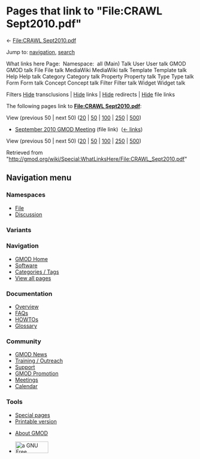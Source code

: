 <div id="mw-page-base" class="noprint">

</div>

<div id="mw-head-base" class="noprint">

</div>

<div id="content" class="mw-body" role="main">

<span id="top"></span>

<div id="mw-js-message" style="display:none;">

</div>



# <span dir="auto">Pages that link to "File:CRAWL Sept2010.pdf"</span>

<div id="bodyContent">

<div id="contentSub">

← [File:CRAWL
Sept2010.pdf](/wiki/File:CRAWL_Sept2010.pdf "File:CRAWL Sept2010.pdf")

</div>

<div id="jump-to-nav" class="mw-jump">

Jump to: [navigation](#mw-navigation), [search](#p-search)

</div>

<div id="mw-content-text">

What links here Page:  Namespace:  all (Main) Talk User User talk GMOD
GMOD talk File File talk MediaWiki MediaWiki talk Template Template talk
Help Help talk Category Category talk Property Property talk Type Type
talk Form Form talk Concept Concept talk Filter Filter talk Widget
Widget talk

Filters
[Hide](/mediawiki/index.php?title=Special:WhatLinksHere/File:CRAWL_Sept2010.pdf&hidetrans=1 "Special:WhatLinksHere/File:CRAWL Sept2010.pdf")
transclusions \|
[Hide](/mediawiki/index.php?title=Special:WhatLinksHere/File:CRAWL_Sept2010.pdf&hidelinks=1 "Special:WhatLinksHere/File:CRAWL Sept2010.pdf")
links \|
[Hide](/mediawiki/index.php?title=Special:WhatLinksHere/File:CRAWL_Sept2010.pdf&hideredirs=1 "Special:WhatLinksHere/File:CRAWL Sept2010.pdf")
redirects \|
[Hide](/mediawiki/index.php?title=Special:WhatLinksHere/File:CRAWL_Sept2010.pdf&hideimages=1 "Special:WhatLinksHere/File:CRAWL Sept2010.pdf")
file links

The following pages link to **[File:CRAWL
Sept2010.pdf](/wiki/File:CRAWL_Sept2010.pdf "File:CRAWL Sept2010.pdf")**:

View (previous 50 \| next 50)
([20](/mediawiki/index.php?title=Special:WhatLinksHere/File:CRAWL_Sept2010.pdf&limit=20 "Special:WhatLinksHere/File:CRAWL Sept2010.pdf")
\|
[50](/mediawiki/index.php?title=Special:WhatLinksHere/File:CRAWL_Sept2010.pdf&limit=50 "Special:WhatLinksHere/File:CRAWL Sept2010.pdf")
\|
[100](/mediawiki/index.php?title=Special:WhatLinksHere/File:CRAWL_Sept2010.pdf&limit=100 "Special:WhatLinksHere/File:CRAWL Sept2010.pdf")
\|
[250](/mediawiki/index.php?title=Special:WhatLinksHere/File:CRAWL_Sept2010.pdf&limit=250 "Special:WhatLinksHere/File:CRAWL Sept2010.pdf")
\|
[500](/mediawiki/index.php?title=Special:WhatLinksHere/File:CRAWL_Sept2010.pdf&limit=500 "Special:WhatLinksHere/File:CRAWL Sept2010.pdf"))

- [September 2010 GMOD
  Meeting](/wiki/September_2010_GMOD_Meeting "September 2010 GMOD Meeting")
  (file link) ‎ <span class="mw-whatlinkshere-tools">([←
  links](/mediawiki/index.php?title=Special:WhatLinksHere&target=September+2010+GMOD+Meeting "Special:WhatLinksHere"))</span>

View (previous 50 \| next 50)
([20](/mediawiki/index.php?title=Special:WhatLinksHere/File:CRAWL_Sept2010.pdf&limit=20 "Special:WhatLinksHere/File:CRAWL Sept2010.pdf")
\|
[50](/mediawiki/index.php?title=Special:WhatLinksHere/File:CRAWL_Sept2010.pdf&limit=50 "Special:WhatLinksHere/File:CRAWL Sept2010.pdf")
\|
[100](/mediawiki/index.php?title=Special:WhatLinksHere/File:CRAWL_Sept2010.pdf&limit=100 "Special:WhatLinksHere/File:CRAWL Sept2010.pdf")
\|
[250](/mediawiki/index.php?title=Special:WhatLinksHere/File:CRAWL_Sept2010.pdf&limit=250 "Special:WhatLinksHere/File:CRAWL Sept2010.pdf")
\|
[500](/mediawiki/index.php?title=Special:WhatLinksHere/File:CRAWL_Sept2010.pdf&limit=500 "Special:WhatLinksHere/File:CRAWL Sept2010.pdf"))

</div>

<div class="printfooter">

Retrieved from
"<http://gmod.org/wiki/Special:WhatLinksHere/File:CRAWL_Sept2010.pdf>"

</div>

<div id="catlinks" class="catlinks catlinks-allhidden">

</div>

<div class="visualClear">

</div>

</div>

</div>

<div id="mw-navigation">

## Navigation menu

<div id="mw-head">



<div id="left-navigation">

<div id="p-namespaces" class="vectorTabs" role="navigation"
aria-labelledby="p-namespaces-label">

### Namespaces

- <span id="ca-nstab-image"><a href="/wiki/File:CRAWL_Sept2010.pdf" accesskey="c"
  title="View the file page [c]">File</a></span>
- <span id="ca-talk"><a
  href="/mediawiki/index.php?title=File_talk:CRAWL_Sept2010.pdf&amp;action=edit&amp;redlink=1"
  accesskey="t"
  title="Discussion about the content page [t]">Discussion</a></span>

</div>

<div id="p-variants" class="vectorMenu emptyPortlet" role="navigation"
aria-labelledby="p-variants-label">

### 

### Variants[](#)

<div class="menu">

</div>

</div>

</div>

<div id="right-navigation">





</div>



</div>

</div>

</div>

<div id="mw-panel">

<div id="p-logo" role="banner">

<a href="/wiki/Main_Page"
style="background-image: url(http://gmod.org/images/GMOD-cogs.png);"
title="Visit the main page"></a>

</div>

<div id="p-Navigation" class="portal" role="navigation"
aria-labelledby="p-Navigation-label">

### Navigation

<div class="body">

- <span id="n-GMOD-Home">[GMOD Home](/wiki/Main_Page)</span>
- <span id="n-Software">[Software](/wiki/GMOD_Components)</span>
- <span id="n-Categories-.2F-Tags">[Categories /
  Tags](/wiki/Categories)</span>
- <span id="n-View-all-pages">[View all
  pages](/wiki/Special:AllPages)</span>

</div>

</div>

<div id="p-Documentation" class="portal" role="navigation"
aria-labelledby="p-Documentation-label">

### Documentation

<div class="body">

- <span id="n-Overview">[Overview](/wiki/Overview)</span>
- <span id="n-FAQs">[FAQs](/wiki/Category:FAQ)</span>
- <span id="n-HOWTOs">[HOWTOs](/wiki/Category:HOWTO)</span>
- <span id="n-Glossary">[Glossary](/wiki/Glossary)</span>

</div>

</div>

<div id="p-Community" class="portal" role="navigation"
aria-labelledby="p-Community-label">

### Community

<div class="body">

- <span id="n-GMOD-News">[GMOD News](/wiki/GMOD_News)</span>
- <span id="n-Training-.2F-Outreach">[Training /
  Outreach](/wiki/Training_and_Outreach)</span>
- <span id="n-Support">[Support](/wiki/Support)</span>
- <span id="n-GMOD-Promotion">[GMOD
  Promotion](/wiki/GMOD_Promotion)</span>
- <span id="n-Meetings">[Meetings](/wiki/Meetings)</span>
- <span id="n-Calendar">[Calendar](/wiki/Calendar)</span>

</div>

</div>

<div id="p-tb" class="portal" role="navigation"
aria-labelledby="p-tb-label">

### Tools

<div class="body">

- <span id="t-specialpages"><a href="/wiki/Special:SpecialPages" accesskey="q"
  title="A list of all special pages [q]">Special pages</a></span>
- <span id="t-print"><a
  href="/mediawiki/index.php?title=Special:WhatLinksHere/File:CRAWL_Sept2010.pdf&amp;printable=yes"
  rel="alternate" accesskey="p"
  title="Printable version of this page [p]">Printable version</a></span>

</div>

</div>

</div>

</div>

<div id="footer" role="contentinfo">

- <span id="footer-places-about">[About
  GMOD](/wiki/GMOD:About "GMOD:About")</span>

<!-- -->

- <span id="footer-copyrightico">[<img src="http://www.gnu.org/graphics/gfdl-logo-small.png" width="88"
  height="31" alt="a GNU Free Documentation License" />](http://www.gnu.org/licenses/fdl-1.3.html)</span>


<div style="clear:both">

</div>

</div>
